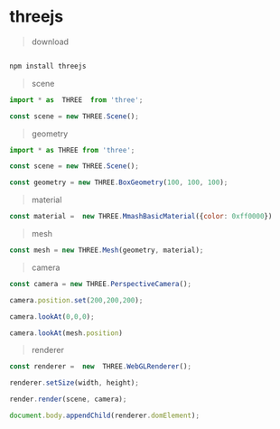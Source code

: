 # threejs

> download

``` bash

npm install threejs

```

> scene

``` js
import * as  THREE  from 'three';

const scene = new THREE.Scene();

```

>  geometry

``` js
import * as THREE from 'three';

const scene = new THREE.Scene();

const geometry = new THREE.BoxGeometry(100, 100, 100);

```

> material

```  js
const material =  new THREE.MmashBasicMaterial({color: 0xff0000})
```
> mesh

``` js
const mesh = new THREE.Mesh(geometry, material);

```
> camera
``` js
const camera = new THREE.PerspectiveCamera();

camera.position.set(200,200,200);

camera.lookAt(0,0,0);

camera.lookAt(mesh.position)
```
> renderer

``` js
const renderer =  new  THREE.WebGLRenderer();

renderer.setSize(width, height);

render.render(scene, camera);

document.body.appendChild(renderer.domElement);

```

